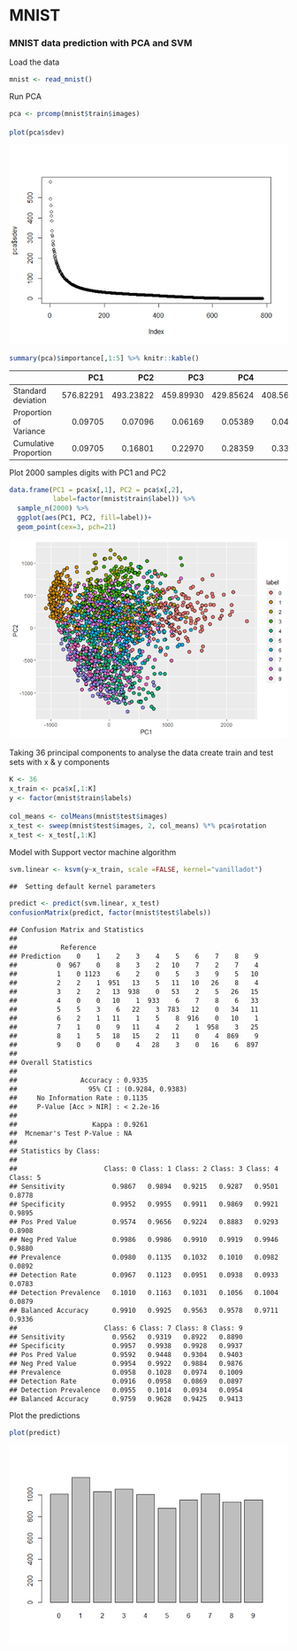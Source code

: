 MNIST
================

### MNIST data prediction with PCA and SVM

Load the data

``` r
mnist <- read_mnist()
```

Run PCA

``` r
pca <- prcomp(mnist$train$images)

plot(pca$sdev)
```

![](report05_files/figure-markdown_github/unnamed-chunk-3-1.png)

``` r
summary(pca)$importance[,1:5] %>% knitr::kable()
```

|                        |        PC1|        PC2|        PC3|        PC4|        PC5|
|------------------------|----------:|----------:|----------:|----------:|----------:|
| Standard deviation     |  576.82291|  493.23822|  459.89930|  429.85624|  408.56680|
| Proportion of Variance |    0.09705|    0.07096|    0.06169|    0.05389|    0.04869|
| Cumulative Proportion  |    0.09705|    0.16801|    0.22970|    0.28359|    0.33228|

Plot 2000 samples digits with PC1 and PC2

``` r
data.frame(PC1 = pca$x[,1], PC2 = pca$x[,2],            
           label=factor(mnist$train$label)) %>%   
  sample_n(2000) %>%    
  ggplot(aes(PC1, PC2, fill=label))+   
  geom_point(cex=3, pch=21)
```

![](report05_files/figure-markdown_github/unnamed-chunk-5-1.png)

Taking 36 principal components to analyse the data create train and test sets with x & y components

``` r
K <- 36 
x_train <- pca$x[,1:K] 
y <- factor(mnist$train$labels) 

col_means <- colMeans(mnist$test$images) 
x_test <- sweep(mnist$test$images, 2, col_means) %*% pca$rotation 
x_test <- x_test[,1:K]
```

Model with Support vector machine algorithm

``` r
svm.linear <- ksvm(y~x_train, scale =FALSE, kernel="vanilladot")
```

    ##  Setting default kernel parameters

``` r
predict <- predict(svm.linear, x_test)
confusionMatrix(predict, factor(mnist$test$labels))
```

    ## Confusion Matrix and Statistics
    ## 
    ##           Reference
    ## Prediction    0    1    2    3    4    5    6    7    8    9
    ##          0  967    0    8    3    2   10    7    2    7    4
    ##          1    0 1123    6    2    0    5    3    9    5   10
    ##          2    2    1  951   13    5   11   10   26    8    4
    ##          3    2    2   13  938    0   53    2    5   26   15
    ##          4    0    0   10    1  933    6    7    8    6   33
    ##          5    5    3    6   22    3  783   12    0   34   11
    ##          6    2    1   11    1    5    8  916    0   10    1
    ##          7    1    0    9   11    4    2    1  958    3   25
    ##          8    1    5   18   15    2   11    0    4  869    9
    ##          9    0    0    0    4   28    3    0   16    6  897
    ## 
    ## Overall Statistics
    ##                                           
    ##                Accuracy : 0.9335          
    ##                  95% CI : (0.9284, 0.9383)
    ##     No Information Rate : 0.1135          
    ##     P-Value [Acc > NIR] : < 2.2e-16       
    ##                                           
    ##                   Kappa : 0.9261          
    ##  Mcnemar's Test P-Value : NA              
    ## 
    ## Statistics by Class:
    ## 
    ##                      Class: 0 Class: 1 Class: 2 Class: 3 Class: 4 Class: 5
    ## Sensitivity            0.9867   0.9894   0.9215   0.9287   0.9501   0.8778
    ## Specificity            0.9952   0.9955   0.9911   0.9869   0.9921   0.9895
    ## Pos Pred Value         0.9574   0.9656   0.9224   0.8883   0.9293   0.8908
    ## Neg Pred Value         0.9986   0.9986   0.9910   0.9919   0.9946   0.9880
    ## Prevalence             0.0980   0.1135   0.1032   0.1010   0.0982   0.0892
    ## Detection Rate         0.0967   0.1123   0.0951   0.0938   0.0933   0.0783
    ## Detection Prevalence   0.1010   0.1163   0.1031   0.1056   0.1004   0.0879
    ## Balanced Accuracy      0.9910   0.9925   0.9563   0.9578   0.9711   0.9336
    ##                      Class: 6 Class: 7 Class: 8 Class: 9
    ## Sensitivity            0.9562   0.9319   0.8922   0.8890
    ## Specificity            0.9957   0.9938   0.9928   0.9937
    ## Pos Pred Value         0.9592   0.9448   0.9304   0.9403
    ## Neg Pred Value         0.9954   0.9922   0.9884   0.9876
    ## Prevalence             0.0958   0.1028   0.0974   0.1009
    ## Detection Rate         0.0916   0.0958   0.0869   0.0897
    ## Detection Prevalence   0.0955   0.1014   0.0934   0.0954
    ## Balanced Accuracy      0.9759   0.9628   0.9425   0.9413

Plot the predictions

``` r
plot(predict)
```

![](report05_files/figure-markdown_github/unnamed-chunk-8-1.png)
